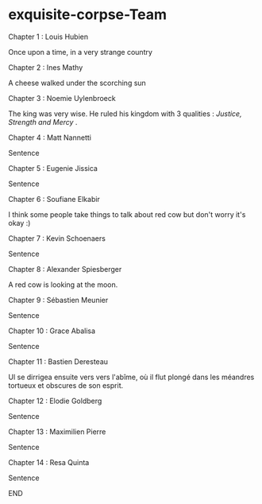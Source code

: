 # exquisite-corpse-Team

Chapter 1 : Louis Hubien 

Once upon a time, in a very strange country

Chapter 2 : Ines Mathy

A cheese walked under the scorching sun

Chapter 3 : Noemie Uylenbroeck

The king was very wise. He ruled his kingdom with 3 qualities : *Justice, Strength and Mercy* .

Chapter 4 : Matt Nannetti

Sentence

Chapter 5 : Eugenie Jissica

Sentence

Chapter 6 : Soufiane Elkabir

I think some people take things to talk about red cow but don't worry it's okay :)

Chapter 7 : Kevin Schoenaers

Sentence

Chapter 8 : Alexander Spiesberger

A red cow is looking at the moon.

Chapter 9 : Sébastien Meunier

Sentence

Chapter 10 : Grace Abalisa

Sentence

Chapter 11 : Bastien Deresteau

Ul se dirrigea ensuite vers vers l'abîme, où il flut plongé dans les méandres tortueux et obscures de son esprit. 

Chapter 12 : Elodie Goldberg

Sentence 

Chapter 13 : Maximilien Pierre

Sentence

Chapter 14 : Resa Quinta

Sentence

END
